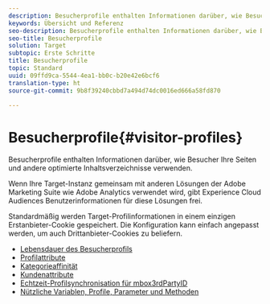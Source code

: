 ```yaml
---
description: Besucherprofile enthalten Informationen darüber, wie Besucher Ihre Seiten und andere optimierte Inhaltsverzeichnisse verwenden.
keywords: Übersicht und Referenz
seo-description: Besucherprofile enthalten Informationen darüber, wie Besucher Ihre Seiten und andere optimierte Inhaltsverzeichnisse verwenden.
seo-title: Besucherprofile
solution: Target
subtopic: Erste Schritte
title: Besucherprofile
topic: Standard
uuid: 09ffd9ca-5544-4ea1-bb0c-b20e42e6bcf6
translation-type: ht
source-git-commit: 9b8f39240cbbd7a494d74dc0016ed666a58fd870

---
```



# Besucherprofile{#visitor-profiles}

Besucherprofile enthalten Informationen darüber, wie Besucher Ihre Seiten und andere optimierte Inhaltsverzeichnisse verwenden.

Wenn Ihre Target-Instanz gemeinsam mit anderen Lösungen der Adobe Marketing Suite wie Adobe Analytics verwendet wird, gibt Experience Cloud Audiences Benutzerinformationen für diese Lösungen frei.

Standardmäßig werden Target-Profilinformationen in einem einzigen Erstanbieter-Cookie gespeichert. Die Konfiguration kann einfach angepasst werden, um auch Drittanbieter-Cookies zu beliefern.

- [Lebensdauer des Besucherprofils](visitor-profile-lifetime.md)
- [Profilattribute](profile-parameters.md)
- [Kategorieaffinität](category-affinity.md)
- [Kundenattribute](working-with-customer-attributes.md)
- [Echtzeit-Profilsynchronisation für mbox3rdPartyID](3rd-party-id.md)
- [Nützliche Variablen, Profile, Parameter und Methoden](variables-profiles-parameters-methods.md)
